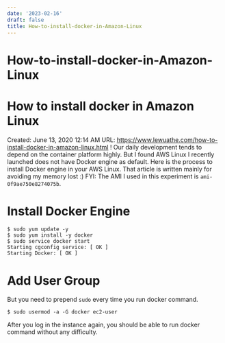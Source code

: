 ```yaml
---
date: '2023-02-16'
draft: false
title: How-to-install-docker-in-Amazon-Linux
---
```


# How-to-install-docker-in-Amazon-Linux

# How to install docker in Amazon Linux
Created: June 13, 2020 12:14 AM
URL: https://www.lewuathe.com/how-to-install-docker-in-amazon-linux.html
!
Our daily development tends to depend on the container platform highly.
But I found AWS Linux I recently launched does not have Docker engine as default.
Here is the process to install Docker engine in your AWS Linux.
That article is written mainly for avoiding my memory lost :)
FYI: The AMI I used in this experiment is `ami-0f9ae750e8274075b`.
# Install Docker Engine
```
$ sudo yum update -y
$ sudo yum install -y docker
$ sudo service docker start
Starting cgconfig service: [ OK ]
Starting Docker: [ OK ]
```
# Add User Group
But you need to prepend `sudo` every time you run docker command.
```
$ sudo usermod -a -G docker ec2-user
```
After you log in the instance again, you should be able to run docker command without any difficulty.
